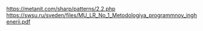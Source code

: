 https://metanit.com/sharp/patterns/2.2.php  
https://swsu.ru/sveden/files/MU_LR_No_1_Metodologiya_programmnoy_inghenerii.pdf
